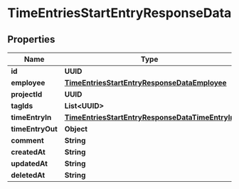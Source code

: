 

# TimeEntriesStartEntryResponseData


## Properties

| Name | Type | Description | Notes |
|------------ | ------------- | ------------- | -------------|
|**id** | **UUID** |  |  [optional] |
|**employee** | [**TimeEntriesStartEntryResponseDataEmployee**](TimeEntriesStartEntryResponseDataEmployee.md) |  |  [optional] |
|**projectId** | **UUID** |  |  [optional] |
|**tagIds** | **List&lt;UUID&gt;** |  |  [optional] |
|**timeEntryIn** | [**TimeEntriesStartEntryResponseDataTimeEntryIn**](TimeEntriesStartEntryResponseDataTimeEntryIn.md) |  |  [optional] |
|**timeEntryOut** | **Object** |  |  [optional] |
|**comment** | **String** |  |  [optional] |
|**createdAt** | **String** |  |  [optional] |
|**updatedAt** | **String** |  |  [optional] |
|**deletedAt** | **String** |  |  [optional] |



